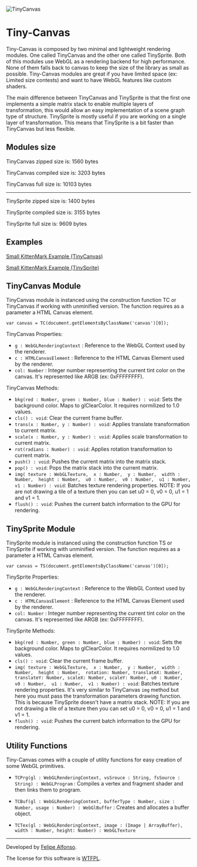 ![TinyCanvas](http://voidptr.io/dev/extra/shin.png "Shin Logo")

Tiny-Canvas
====

Tiny-Canvas is composed by two minimal and lightweight rendering modules. One called TinyCanvas and the other one called TinySprite. Both of this modules use WebGL as a rendering backend for high performance. None of them falls back to canvas to keep the size of the library as small as possible. Tiny-Canvas modules are great if you have limited space (ex: Limited size contests) and want to have WebGL features like custom shaders.

The main difference between TinyCanvas and TinySprite is that the first one implements a simple matrix stack to enable multiple layers of transformation, this would allow an easy implementation of a scene graph type of structure. TinySprite is mostly useful if you are working on a single layer of transformation. This means that TinySprite is a bit faster than TinyCanvas but less flexible.

Modules size
-----

TinyCanvas zipped size is: 1560 bytes

TinyCanvas compiled size is: 3203 bytes

TinyCanvas full size is: 10103 bytes

---

TinySprite zipped size is: 1400 bytes

TinySprite compiled size is: 3155 bytes

TinySprite full size is: 9609 bytes

Examples
-----

[Small KittenMark Example (TinyCanvas)](https://raw.githack.com/bitnenfer/tiny-canvas/master/example/index_canvas.html)

[Small KittenMark Example (TinySprite)](https://raw.githack.com/bitnenfer/tiny-canvas/master/example/index_sprite.html)

TinyCanvas Module
-----

TinyCanvas module is instanced using the construction function TC or TinyCanvas if working with unminified version.
The function requires as a parameter a HTML Canvas element.

```
var canvas = TC(document.getElementsByClassName('canvas')[0]);
``` 

TinyCanvas Properties:

- `g : WebGLRenderingContext` : Reference to the WebGL Context used by the renderer.
- `c : HTMLCanvasElement` : Reference to the HTML Canvas Element used by the renderer.
- `col: Number` : Integer number representing the current tint color on the canvas. It's represented like ARGB (ex: 0xFFFFFFFF).

TinyCanvas Methods:

- `bkg(red : Number, green : Number, blue : Number) : void`: Sets the background color. Maps to glClearColor. It requires normilized to 1.0 values.
- `cls() : void`: Clear the current frame buffer.
- `trans(x : Number, y : Number) : void`: Applies translate transformation to current matrix.
- `scale(x : Number, y : Number) : void`: Applies scale transformation to current matrix.
- `rot(radians : Number) : void`: Applies rotation transformation to current matrix.
- `push() : void`: Pushes the current matrix into the matrix stack.
- `pop() : void`: Pops the matrix stack into the current matrix.
- `img(
    texture : WebGLTexture, 
    x : Number, 
    y : Number, 
    width : Number, 
    height : Number, 
    u0 : Number, 
    v0 : Number, 
    u1 : Number, 
    v1 : Number) : void`: 
    Batches texture rendering properties. NOTE: If you are not drawing a tile of a texture then you can set u0 = 0, v0 = 0, u1 = 1 and v1 = 1.
- `flush() : void`: Pushes the current batch information to the GPU for rendering.

TinySprite Module
-----

TinySprite module is instanced using the construction function TS or TinySprite if working with unminified version.
The function requires as a parameter a HTML Canvas element.

```
var canvas = TS(document.getElementsByClassName('canvas')[0]);
``` 

TinySprite Properties:

- `g : WebGLRenderingContext` : Reference to the WebGL Context used by the renderer.
- `c : HTMLCanvasElement` : Reference to the HTML Canvas Element used by the renderer.
- `col: Number` : Integer number representing the current tint color on the canvas. It's represented like ARGB (ex: 0xFFFFFFFF).

TinySprite Methods:

- `bkg(red : Number, green : Number, blue : Number) : void`: Sets the background color. Maps to glClearColor. It requires normilized to 1.0 values.
- `cls() : void`: Clear the current frame buffer.
- `img(
    texture : WebGLTexture, 
    x : Number, 
    y : Number, 
    width : Number, 
    height : Number, 
    rotation: Number,
    translateX: Number,
    translateY: Number,
    scaleX: Number,
    scaleY: Number,
    u0 : Number, 
    v0 : Number, 
    u1 : Number, 
    v1 : Number) : void`: 
    Batches texture rendering properties. It's very similar to TinyCanvas `img` method but here you must pass the transformation parameters drawing function. This is because TinySprite doesn't have a matrix stack. NOTE: If you are not drawing a tile of a texture then you can set u0 = 0, v0 = 0, u1 = 1 and v1 = 1.
- `flush() : void`: Pushes the current batch information to the GPU for rendering.

Utility Functions
-----

Tiny-Canvas comes with a couple of utility functions for easy creation of some WebGL primitives.

- `TCPrg(gl : WebGLRenderingContext, vsSrouce : String, fsSource : String) : WebGLProgram` : Compiles a vertex and fragment shader and then links them to program. 

- `TCBuf(gl : WebGLRenderingContext, bufferType : Number, size : Number, usage : Number) : WebGlBuffer` : Creates and allocates a buffer object.

- `TCTex(gl : WebGLRenderingContext, image : (Image | ArrayBuffer), width : Number, height: Number) : WebGLTexture`

---

Developed by [Felipe Alfonso](https://twitter.com/bitnenfer/).

The license for this software is [WTFPL](http://www.wtfpl.net/).